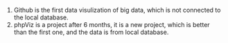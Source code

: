 1. Github is the first data visulization of big data, which is not connected to the local database.
2. phpViz is a project after 6 months, it is a new project, which is better than the first one, and the data is from local database.

